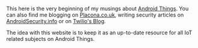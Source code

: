 This here is the very beginning of my musings about [Android Things](https://developer.android.com/things/hardware/index.html). You can also find me blogging on [Placona.co.uk](https://www.placona.co.uk), writing security articles on [AndroidSecurity.info](https://www.androidsecurity.info) or on [Twilio's Blog](https://www.twilio.com/blog). 

The idea with this website is to keep it as an up-to-date resource for all IoT related subjects on Android Things.